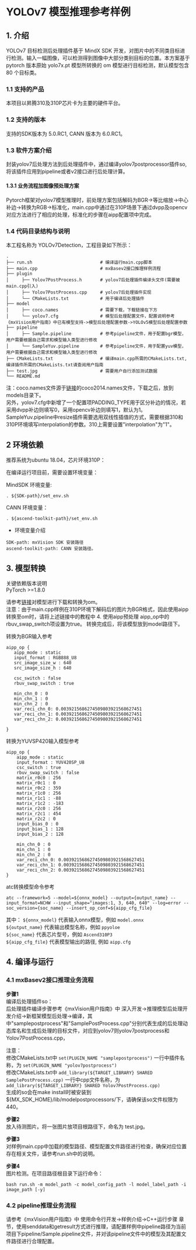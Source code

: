 # YOLOv7 模型推理参考样例
## 1. 介绍

YOLOv7 目标检测后处理插件基于 MindX SDK 开发，对图片中的不同类目标进行检测。输入一幅图像，可以检测得到图像中大部分类别目标的位置。本方案基于 pytorch 版本原始 yolo7x.pt 模型所转换的 om 模型进行目标检测，默认模型包含 80 个目标类。

### 1.1 支持的产品

本项目以昇腾310及310P芯片卡为主要的硬件平台。


### 1.2 支持的版本

支持的SDK版本为 5.0.RC1, CANN 版本为 6.0.RC1。


### 1.3 软件方案介绍 

封装yolov7后处理方法到后处理插件中，通过编译yolov7postprocessor插件so, 将该插件应用到pipeline或者v2接口进行后处理计算。

#### 1.3.1 业务流程加图像预处理方案

Pytorch框架对yolov7模型推理时，前处理方案包括解码为BGR->等比缩放->中心补边->转换为RGB->标准化，main.cpp中通过在310P场景下通过dvpp及opencv对应方法进行了相应的处理，标准化的步骤在aipp配置项中完成。                           

### 1.4 代码目录结构与说明

本工程名称为 YOLOv7Detection，工程目录如下所示：
```
.
├── run.sh                          # 编译运行main.cpp脚本
├── main.cpp                        # mxBasev2接口推理样例流程
├── plugin
│     ├── Yolov7PostProcess.h       # yolov7后处理插件编译头文件(需要被main.cpp引入)
│     ├── Yolov7PostProcess.cpp     # yolov7后处理插件实现
│     └── CMakeLists.txt            # 用于编译后处理插件
├── model
│     ├── coco.names                # 需要下载，下载链接在下方
│     └── yolov7.cfg                # 模型后处理配置文件，配置说明参考《mxVision用户指南》中已有模型支持->模型后处理配置参数->YOLOv5模型后处理配置参数
├── pipeline
│     ├── Sample.pipeline           # 参考pipeline文件，用于配置bgr模型，用户需要根据自己需求和模型输入类型进行修改
│     └── SampleYuv.pipeline        # 参考pipeline文件，用于配置yuv模型，用户需要根据自己需求和模型输入类型进行修改
├── CMakeLists.txt                  # 编译main.cpp所需的CMakeLists.txt, 编译插件所需的CMakeLists.txt请查阅用户指南
├── test.jpg                        # 需要用户自行添加测试数据
└── README.md

```

注：coco.names文件源于[链接](https://gitee.com/ascend/mindxsdk-referenceapps/blob/master/contrib/Collision/model/coco.names)的coco2014.names文件，下载之后，放到models目录下。   
另外，yolov7.cfg中新增了一个配置项PADDING_TYPE用于区分补边的情况，若采用dvpp补边则填写0，采用opencv补边则填写1，默认为1。    
SampleYuv.pipeline中resize插件需要选用双线性插值的方式，需要根据310和310P环境填写interpolation的参数。310上需要设置"interpolation"为"1"。


## 2 环境依赖

推荐系统为ubuntu 18.04，芯片环境310P：

在编译运行项目前，需要设置环境变量：

MindSDK 环境变量:

```
. ${SDK-path}/set_env.sh
```

CANN 环境变量：

```
. ${ascend-toolkit-path}/set_env.sh
```

- 环境变量介绍

```
SDK-path: mxVision SDK 安装路径
ascend-toolkit-path: CANN 安装路径。
```   

## 3. 模型转换    

关键依赖版本说明    
PyTorch >=1.8.0    

请参考[链接](https://gitee.com/ascend/modelzoo-GPL/tree/master/built-in/ACL_Pytorch/Yolov7_for_Pytorch)对模型进行下载和转换为om。   
注意：由于main.cpp样例在310P环境下解码后的图片为BGR格式，因此使用aipp转换至om时，请将上述链接中的教程中 4. 使用aipp预处理 aipp_op中的rbuv_swap_switch项设置为true。
转换完成后，将该模型放到model路径下。  

转换为BGR输入参考
```
aipp_op {
   aipp_mode : static
   input_format : RGB888_U8
   src_image_size_w : 640 
   src_image_size_h : 640
   
   csc_switch : false
   rbuv_swap_switch : true

   min_chn_0 : 0
   min_chn_1 : 0
   min_chn_2 : 0
   var_reci_chn_0: 0.0039215686274509803921568627451
   var_reci_chn_1: 0.0039215686274509803921568627451
   var_reci_chn_2: 0.0039215686274509803921568627451

}
```    
转换为YUVSP420输入模型参考
```
aipp_op {
    aipp_mode : static
    input_format : YUV420SP_U8
    csc_switch : true
    rbuv_swap_switch : false
    matrix_r0c0 : 256
    matrix_r0c1 : 0
    matrix_r0c2 : 359
    matrix_r1c0 : 256
    matrix_r1c1 : -88
    matrix_r1c2 : -183
    matrix_r2c0 : 256
    matrix_r2c1 : 454
    matrix_r2c2 : 0
    input_bias_0 : 0
    input_bias_1 : 128
    input_bias_2 : 128

    min_chn_0 : 0
    min_chn_1 : 0
    min_chn_2 : 0
    var_reci_chn_0: 0.0039215686274509803921568627451
    var_reci_chn_1: 0.0039215686274509803921568627451
    var_reci_chn_2: 0.0039215686274509803921568627451
}
```
atc转换模型命令参考
```
atc --framework=5 --model=${onnx_model} --output={output_name} --input_format=NCHW --input_shape="images:1, 3, 640, 640" --log=error --soc_version={soc_name} --insert_op_conf=${aipp_cfg_file}
```
其中：
```${onnx_model}``` 代表输入onnx模型，例如 ```model.onnx```    
```${output_name}``` 代表输出模型名称，例如 ```ppyoloe```    
```${soc_name}``` 代表芯片型号，例如 ```Ascend310P3```    
```${aipp_cfg_file}``` 代表模型输出的路径, 例如 ```aipp.cfg```     

## 4. 编译与运行

### 4.1 mxBasev2接口推理业务流程

**步骤1**   
编译后处理插件so：  
后处理插件编译步骤参考《mxVision用户指南》中 深入开发->推理模型后处理开发介绍->新框架模型后处理->编译，其中"samplepostprocess"和"SamplePostProcess.cpp"分别代表生成的后处理动态库名和生成后处理的目标文件，对应到yolov7则yolov7postprocess和Yolov7PostProcess.cpp，

注意：  
修改CMakeLists.txt中 ```set(PLUGIN_NAME "samplepostprocess")``` 一行中插件名称，为 ```set(PLUGIN_NAME "yolov7postprocess")```    
修改CMakeLists.txt中 ```add_library(${TARGET_LIBRARY} SHARED SamplePostProcess.cpp)``` 一行中cpp文件名称，为 ```add_library(${TARGET_LIBRARY} SHARED Yolov7PostProcess.cpp)```   
生成的so会在make install时被安装到${MX_SDK_HOME}/lib/modelpostprocessors/下，请确保该so文件权限为440。   

**步骤2**    
放入待测图片。将一张图片放项目根路径下，命名为 test.jpg。   

**步骤3**   
对样例main.cpp中加载的模型路径、模型配置文件路径进行检查，确保对应位置存在相关文件，请参考run.sh中的说明。

**步骤4**    
图片检测。在项目路径根目录下运行命令：  

```
bash run.sh -m model_path -c model_config_path -l model_label_path -i image_path [-y]
```     
### 4.2 pipeline推理业务流程

请参考《mxVision用户指南》中 使用命令行开发->样例介绍->C++运行步骤 章节，使用senddata和getresult方式进行推理，请配置样例中pipeline路径为当前项目下pipeline/Sample.pipeline文件，并对该pipeline文件中的模型及其配置文件路径进行合理配置。
